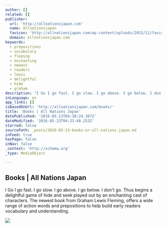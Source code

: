 ```yaml
---
author: []
related: []
publisher:
  url: 'http://allnationsjapan.com'
  name: Allnationsjapan
  favicon: 'http://allnationsjapan.com/wp-content/uploads/2015/11/favicon.png'
  domain: allnationsjapan.com
keywords:
  - prepositions
  - vocabulary
  - fleming
  - enchanting
  - newest
  - readers
  - lewis
  - delightful
  - hide
  - graham
description: "I Go I go fast. I go slow. I go above. I go below. I don't go. Thus begins a delightful game of hide and seek played out by an enchanting cast of characters. The newest book from Graham Lewis Fleming, offers a wide range of action words and prepositions to help build early readers vocabulary and understanding."
inLanguage: en
app_links: []
isBasedOnUrl: 'http://allnationsjapan.com/books/'
title: 'Books | All Nations Japan'
datePublished: '2016-05-23T04:38:24.367Z'
dateModified: '2016-05-23T04:21:48.253Z'
starred: false
sourcePath: _posts/2016-05-23-books-or-all-nations-japan.md
inFeed: true
hasPage: false
inNav: false
_context: 'http://schema.org'
_type: MediaObject

---
```

<article style=""><h1>Books | All Nations Japan</h1><p>I Go I go fast. I go slow. I go above. I go below. I don't go. Thus begins a delightful game of hide and seek played out by an enchanting cast of characters. The newest book from Graham Lewis Fleming, offers a wide range of action words and prepositions to help build early readers vocabulary and understanding.</p><img src="http://allnationsjapan.com/wp-content/uploads/2015/12/I_go_cover04_800.jpg" /></article>